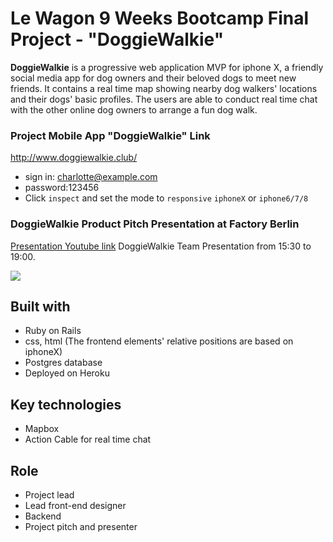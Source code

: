 # Le Wagon 9 Weeks Bootcamp Final Project - "DoggieWalkie"
**DoggieWalkie** is a progressive web application MVP for iphone X, a friendly social media app for dog owners and their beloved dogs to meet new friends.
It contains a real time map showing nearby dog walkers' locations and their dogs' basic profiles. The users are able to conduct real time chat with the other online dog owners to arrange a fun dog walk.
<br>
### Project Mobile App "DoggieWalkie" Link 
http://www.doggiewalkie.club/
- sign in: charlotte@example.com
- password:123456
- Click `inspect` and set the mode to `responsive` `iphoneX` or `iphone6/7/8`

### DoggieWalkie Product Pitch Presentation at Factory Berlin
[Presentation Youtube link](http://shorturl.at/hzVY7)
DoggieWalkie Team Presentation from 15:30 to 19:00.

<img src="https://media.giphy.com/media/TLVEHWmO52cFhCAFh5/giphy.gif" align="middle"/>


## Built with
- Ruby on Rails
- css, html (The frontend elements' relative positions are based on iphoneX)
- Postgres database
- Deployed on Heroku

## Key technologies
- Mapbox
- Action Cable for real time chat

## Role
- Project lead
- Lead front-end designer
- Backend 
- Project pitch and presenter
